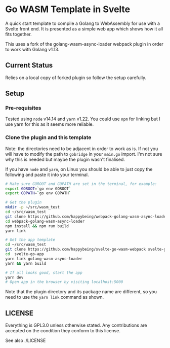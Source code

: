 # Go WASM Template in Svelte
A quick start template to compile a Golang to WebAssembly for use with a Svelte front end. It is presented as a simple web app which shows how it all fits together.

This uses a fork of the golang-wasm-async-loader webpack plugin in order to work with Golang v1.13.

## Current Status

Relies on a local copy of forked plugin so follow the setup carefully.

## Setup

### Pre-requisites
Tested using `node` v14.14 and `yarn` v1.22. You could use `npm` for linking but I use yarn for this as it seems more reliable.

### Clone the plugin and this template

Note: the directories need to be adjacent in order to work as is. If not you will have to modify the path to `gobridge` in your `main.go` import. I'm not sure why this is needed but maybe the plugin wasn't finalised.

If you have `node` and `yarn`, on Linux you should be able to just copy the following and paste it into your terminal.
``` bash
# Make sure GOROOT and GOPATH are set in the terminal, for example:
export GOROOT=`go env GOROOT`
export GOPATH=`go env GOPATH`

# Get the plugin
mkdir -p ~/src/wasm_test
cd ~/src/wasm_test
git clone https://github.com/happybeing/webpack-golang-wasm-async-loader
cd webpack-golang-wasm-async-loader
npm install && npm run build
yarn link

# Get the app template
cd ~/src/wasm_test
git clone https://github.com/happybeing/svelte-go-wasm-webpack svelte-go-app
cd  svelte-go-app
yarn link golang-wasm-async-loader
yarn && yarn build

# If all looks good, start the app
yarn dev
# Open app in the browser by visiting localhost:5000
```
Note that the plugin directory and its package name are different, so you need to use the `yarn link` command as shown.

## LICENSE

Everything is GPL3.0 unless otherwise stated. Any contributions are accepted on the condition they conform to this license.

See also ./LICENSE